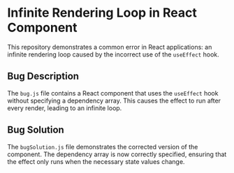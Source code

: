 # Infinite Rendering Loop in React Component

This repository demonstrates a common error in React applications: an infinite rendering loop caused by the incorrect use of the `useEffect` hook.

## Bug Description
The `bug.js` file contains a React component that uses the `useEffect` hook without specifying a dependency array. This causes the effect to run after every render, leading to an infinite loop.

## Bug Solution
The `bugSolution.js` file demonstrates the corrected version of the component. The dependency array is now correctly specified, ensuring that the effect only runs when the necessary state values change.